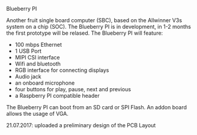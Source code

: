 Blueberry PI

Another fruit single board computer (SBC), based on the Allwinner V3s system on a chip (SOC). 
The Blueberry PI is in development, in 1-2 months the first prototype will be relased. 
The Blueberry PI will feature: 
- 100 mbps Ethernet 
- 1 USB Port 
- MIPI CSI interface 
- Wifi and bluetooth 
- RGB interface for connecting displays 
- Audio jack 
- an onboard microphone 
- four buttons for play, pause, next and previous 
- a Raspberry PI compatible header

The Blueberry PI can boot from an SD card or SPI Flash. 
An addon board allows the usage of VGA.

21.07.2017: 
uploaded a preliminary design of the PCB Layout
